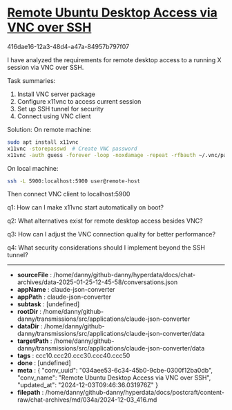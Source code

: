 # [Remote Ubuntu Desktop Access via VNC over SSH](https://claude.ai/chat/034aee53-6c34-45b0-9cbe-0300f12ba0db)

416dae16-12a3-48d4-a47a-84957b797f07

 I have analyzed the requirements for remote desktop access to a running X session via VNC over SSH.

Task summaries:
1. Install VNC server package
2. Configure x11vnc to access current session
3. Set up SSH tunnel for security
4. Connect using VNC client

Solution:
On remote machine:
```bash
sudo apt install x11vnc
x11vnc -storepasswd  # Create VNC password
x11vnc -auth guess -forever -loop -noxdamage -repeat -rfbauth ~/.vnc/passwd -rfbport 5900 -shared
```

On local machine:
```bash
ssh -L 5900:localhost:5900 user@remote-host
```
Then connect VNC client to localhost:5900

q1: How can I make x11vnc start automatically on boot?

q2: What alternatives exist for remote desktop access besides VNC?

q3: How can I adjust the VNC connection quality for better performance?

q4: What security considerations should I implement beyond the SSH tunnel?

---

* **sourceFile** : /home/danny/github-danny/hyperdata/docs/chat-archives/data-2025-01-25-12-45-58/conversations.json
* **appName** : claude-json-converter
* **appPath** : claude-json-converter
* **subtask** : [undefined]
* **rootDir** : /home/danny/github-danny/transmissions/src/applications/claude-json-converter
* **dataDir** : /home/danny/github-danny/transmissions/src/applications/claude-json-converter/data
* **targetPath** : /home/danny/github-danny/transmissions/src/applications/claude-json-converter/data
* **tags** : ccc10.ccc20.ccc30.ccc40.ccc50
* **done** : [undefined]
* **meta** : {
  "conv_uuid": "034aee53-6c34-45b0-9cbe-0300f12ba0db",
  "conv_name": "Remote Ubuntu Desktop Access via VNC over SSH",
  "updated_at": "2024-12-03T09:46:36.031976Z"
}
* **filepath** : /home/danny/github-danny/hyperdata/docs/postcraft/content-raw/chat-archives/md/034a/2024-12-03_416.md